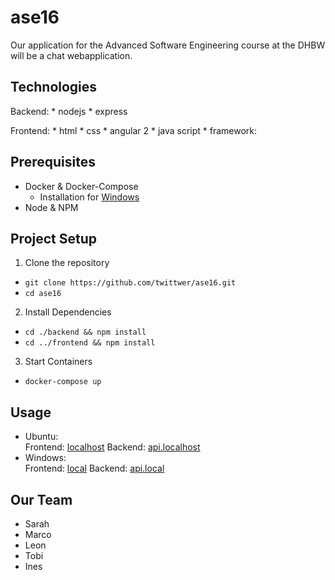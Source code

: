 # ase16
Our application for the Advanced Software Engineering course at the DHBW will be a chat webapplication.

## Technologies

Backend:
    * nodejs
    * express


Frontend:
    * html
    * css
    * angular 2
    * java script
    * framework:

## Prerequisites

* Docker & Docker-Compose
  * Installation for [Windows](https://github.com/twittwer/meanDocker/wiki/Setup#docker-installation-for-windows)
* Node & NPM

## Project Setup

1. Clone the repository
  * `git clone https://github.com/twittwer/ase16.git`
  * `cd ase16`

2. Install Dependencies
  * `cd ./backend && npm install`
  * `cd ../frontend && npm install`

3. Start Containers
  * `docker-compose up`

## Usage

* Ubuntu:  
  Frontend: [localhost](http://localhost/)
  Backend: [api.localhost](http://api.localhost/)
* Windows:  
  Frontend: [local](http://local/)
  Backend: [api.local](http://api.local/)

## Our Team
- Sarah
- Marco
- Leon
- Tobi
- Ines


